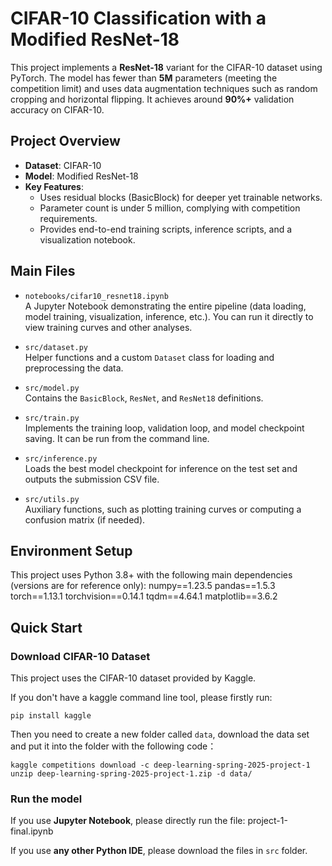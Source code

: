 # CIFAR-10 Classification with a Modified ResNet-18

This project implements a **ResNet-18** variant for the CIFAR-10 dataset using PyTorch. The model has fewer than **5M** parameters (meeting the competition limit) and uses data augmentation techniques such as random cropping and horizontal flipping. It achieves around **90%+** validation accuracy on CIFAR-10.

## Project Overview

- **Dataset**: CIFAR-10  
- **Model**: Modified ResNet-18  
- **Key Features**:
  - Uses residual blocks (BasicBlock) for deeper yet trainable networks.
  - Parameter count is under 5 million, complying with competition requirements.
  - Provides end-to-end training scripts, inference scripts, and a visualization notebook.

## Main Files

- `notebooks/cifar10_resnet18.ipynb`  
  A Jupyter Notebook demonstrating the entire pipeline (data loading, model training, visualization, inference, etc.). You can run it directly to view training curves and other analyses.

- `src/dataset.py`  
  Helper functions and a custom `Dataset` class for loading and preprocessing the data.

- `src/model.py`  
  Contains the `BasicBlock`, `ResNet`, and `ResNet18` definitions.

- `src/train.py`  
  Implements the training loop, validation loop, and model checkpoint saving. It can be run from the command line.

- `src/inference.py`  
  Loads the best model checkpoint for inference on the test set and outputs the submission CSV file.

- `src/utils.py`  
  Auxiliary functions, such as plotting training curves or computing a confusion matrix (if needed).

## Environment Setup

This project uses Python 3.8+ with the following main dependencies (versions are for reference only):
numpy==1.23.5 pandas==1.5.3 torch==1.13.1 torchvision==0.14.1 tqdm==4.64.1 matplotlib==3.6.2

## Quick Start

### Download CIFAR-10 Dataset

This project uses the CIFAR-10 dataset provided by Kaggle. 

If you don't have a kaggle command line tool, please firstly run:
```
pip install kaggle
```

Then you need to create a new folder called `data`, download the data set and put it into the folder with the following code：
```
kaggle competitions download -c deep-learning-spring-2025-project-1
unzip deep-learning-spring-2025-project-1.zip -d data/
```

### Run the model

If you use **Jupyter Notebook**, please directly run the file: project-1-final.ipynb

If you use **any other Python IDE**, please download the files in `src` folder.
